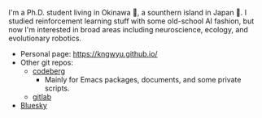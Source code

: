 I'm a Ph.D. student living in Okinawa :ocean:, a sounthern island in Japan :hibiscus:.
I studied reinforcement learning stuff with some old-school AI fashion, but now I'm interested in broad areas including neuroscience, ecology, and evolutionary robotics.

- Personal page: https://kngwyu.github.io/
- Other git repos:
  - [codeberg](https://codeberg.org/kngwyu)
    - Mainly for Emacs packages, documents, and some private scripts.
  - [gitlab](https://gitlab.com/kngwyu)
- [Bluesky](https://bsky.app/profile/kngwyu.bsky.social)
